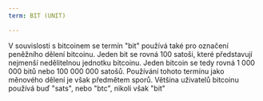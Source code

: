 ```yaml
---
term: BIT (UNIT)

---
```

V souvislosti s bitcoinem se termín "bit" používá také pro označení peněžního dělení bitcoinu. Jeden bit se rovná 100 satoši, které představují nejmenší nedělitelnou jednotku bitcoinu. Jeden bitcoin se tedy rovná 1 000 000 bitů nebo 100 000 000 satošů. Používání tohoto termínu jako měnového dělení je však předmětem sporů. Většina uživatelů bitcoinu používá buď "sats", nebo "btc", nikoli však "bit"